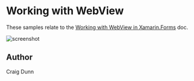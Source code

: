 Working with WebView
==============

These samples relate to the [Working with WebView in Xamarin.Forms](http://developer.xamarin.com/guides/cross-platform/xamarin-forms/working-with/webview) doc.

![screenshot](https://raw.githubusercontent.com/xamarin/xamarin-forms-samples/master/WorkingWithWebview/Screenshots/webview-sml.png "Fonts")

Author
------

Craig Dunn
